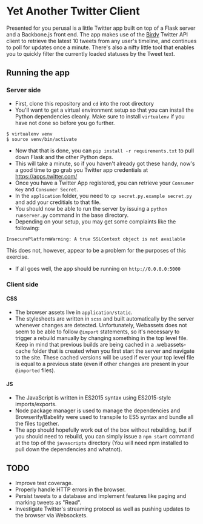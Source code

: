 # Yet Another Twitter Client

Presented for you perusal is a little Twitter app built on top of a Flask server and a Backbone.js front end. The app makes use of the [Birdy](https://github.com/inueni/birdy) Twitter API client to retrieve the latest 10 tweets from any user's timeline, and continues to poll for updates once a minute. There's also a nifty little tool that enables you to quickly filter the currently loaded statuses by the Tweet text.

## Running the app

### Server side
* First, clone this repository and `cd` into the root directory
* You'll want to get a virtual environment setup so that you can install the Python dependencies cleanly. Make sure to install `virtualenv` if you have not done so before you go further.
```
$ virtualenv venv
$ source venv/bin/activate
```
* Now that that is done, you can `pip install -r requirements.txt` to pull down Flask and the other Python deps.
* This will take a minute, so if you haven't already got these handy, now's a good time to go grab you Twitter app credentials at https://apps.twitter.com/
* Once you have a Twitter App registered, you can retrieve your `Consumer Key` and `Consumer Secret`.
* In the `application` folder, you need to `cp secret.py.example secret.py` and add your creditials to that file.
* You should now be able to run the server by issuing a `python runserver.py` command in the base directory.
* Depending on your setup, you may get some complaints like the following:
```
InsecurePlatformWarning: A true SSLContext object is not available
```
This does not, however, appear to be a problem for the purposes of this exercise.
* If all goes well, the app should be running on `http://0.0.0.0:5000`

### Client side
#### CSS
* The browser assets live in `application/static`.
* The stylesheets are written in `scss` and built automatically by the server whenever changes are detected. Unfortunately, Webassets does not seem to be able to follow `@import` statements, so it's necessary to trigger a rebuild manually by changing something in the top level file. Keep in mind that previous builds are being cached in a .webassets-cache folder that is created when you first start the server and navigate to the site. These cached versions will be used if ever your top level file is equal to a previous state (even if other changes are present in your `@imported` files).

#### JS
* The JavaScript is written in ES2015 syntax using ES2015-style imports/exports.
* Node package manager is used to manage the dependencies and Browserify/Babelify were used to transpile to ES5 syntax and bundle all the files together.
* The app should hopefully work out of the box without rebuilding, but if you should need to rebuild, you can simply issue a `npm start` command at the top of the `javascripts` directory (You will need npm installed to pull down the dependencies and whatnot).

## TODO
* Improve test coverage.
* Properly handle HTTP errors in the browser.
* Persist tweets to a database and implement features like paging and marking tweets as "Read".
* Investigate Twitter's streaming protocol as well as pushing updates to the browser via Websockets.
